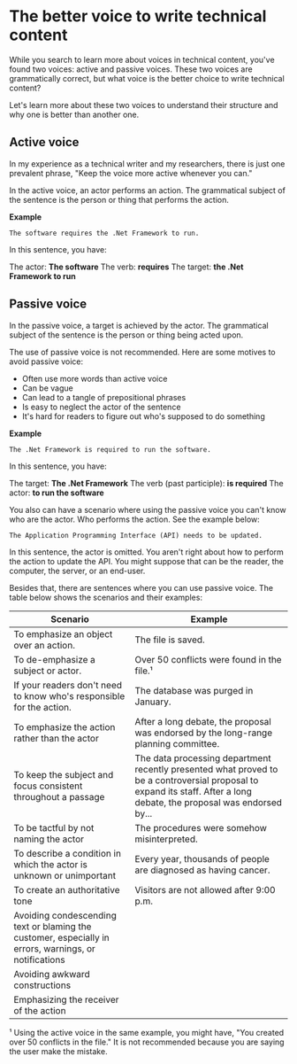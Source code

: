 # The better voice to write technical content

While you search to learn more about voices in technical content, you've found two voices: active and passive voices. These two voices are grammatically correct, but what voice is the better choice to write technical content?

Let's learn more about these two voices to understand their structure and why one is better than another one.

## Active voice

In my experience as a technical writer and my researchers, there is just one prevalent phrase, "Keep the voice more active whenever you can."

In the active voice, an actor performs an action. The grammatical subject of the sentence is the person or thing that performs the action. 

**Example**  

`The software requires the .Net Framework to run.` 

In this sentence, you have:

The actor: **The software**
The verb: **requires**
The target: **the .Net Framework to run**

## Passive voice

In the passive voice, a target is achieved by the actor. The grammatical subject of the sentence is the person or thing being acted upon.

The use of passive voice is not recommended. Here are some motives to avoid passive voice:

- Often use more words than active voice
- Can be vague
- Can lead to a tangle of prepositional phrases
- Is easy to neglect the actor of the sentence
- It's hard for readers to figure out who's supposed to do something

**Example**  

`The .Net Framework is required to run the software.`

In this sentence, you have:

The target: **The .Net Framework**
The verb (past participle): **is required**
The actor: **to run the software**

You also can have a scenario where using the passive voice you can't know who are the actor. Who performs the action. See the example below:

`The Application Programming Interface (API) needs to be updated.`

In this sentence, the actor is omitted. You aren't right about how to perform the action to update the API. You might suppose that can be the reader, the computer, the server, or an end-user.

Besides that, there are sentences where you can use passive voice. The table below shows the scenarios and their examples:

|Scenario|Example|
|---|---|
|To emphasize an object over an action.|The file is saved.|
|To de-emphasize a subject or actor.|Over 50 conflicts were found in the file.¹|
|If your readers don't need to know who's responsible for the action.|The database was purged in January.|
|To emphasize the action rather than the actor|After a long debate, the proposal was endorsed by the long-range planning committee.|
|To keep the subject and focus consistent throughout a passage|The data processing department recently presented what proved to be a controversial proposal to expand its staff. After a long debate, the proposal was endorsed by...|
|To be tactful by not naming the actor|The procedures were somehow misinterpreted.|
|To describe a condition in which the actor is unknown or unimportant|Every year, thousands of people are diagnosed as having cancer.|
|To create an authoritative tone|Visitors are not allowed after 9:00 p.m.|
|Avoiding condescending text or blaming the customer, especially in errors, warnings, or notifications||
|Avoiding awkward constructions||
|Emphasizing the receiver of the action||

¹ Using the active voice in the same example, you might have, "You created over 50 conflicts in the file." It is not recommended because you are saying the user make the mistake.
